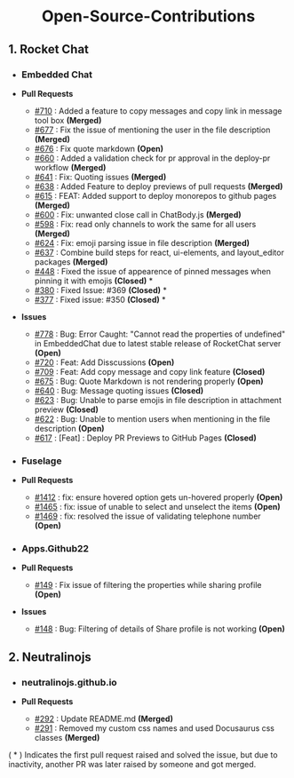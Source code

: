 <h1 align="center">Open-Source-Contributions</h1>

## 1. Rocket Chat
- ### Embedded Chat
  
- **Pull Requests**
  - [#710](https://github.com/RocketChat/EmbeddedChat/pull/710) : Added a feature to copy messages and copy link in message tool box  **(Merged)**
  - [#677](https://github.com/RocketChat/EmbeddedChat/pull/677) : Fix the issue of mentioning the user in the file description **(Merged)**
  - [#676](https://github.com/RocketChat/EmbeddedChat/pull/676) : Fix quote markdown **(Open)**
  - [#660](https://github.com/RocketChat/EmbeddedChat/pull/660) : Added a validation check for pr approval in the deploy-pr workflow **(Merged)**
  - [#641](https://github.com/RocketChat/EmbeddedChat/pull/641) : Fix: Quoting issues **(Merged)** 
  - [#638](https://github.com/RocketChat/EmbeddedChat/pull/638) : Added Feature to deploy previews of pull requests **(Merged)**
  - [#615](https://github.com/RocketChat/EmbeddedChat/pull/615) : FEAT: Added support to deploy monorepos to github pages **(Merged)**
  - [#600](https://github.com/RocketChat/EmbeddedChat/pull/600) : Fix: unwanted close call in ChatBody.js **(Merged)**
  - [#598](https://github.com/RocketChat/EmbeddedChat/pull/598) : Fix: read only channels to work the same for all users **(Merged)**
  - [#624](https://github.com/RocketChat/EmbeddedChat/pull/624) : Fix: emoji parsing issue in file description **(Merged)**
  - [#637](https://github.com/RocketChat/EmbeddedChat/pull/637) : Combine build steps for react, ui-elements, and layout_editor packages **(Merged)**
  - [#448](https://github.com/RocketChat/EmbeddedChat/pull/448) : Fixed the issue of appearence of pinned messages when pinning it with emojis **(Closed)** *
  - [#380](https://github.com/RocketChat/EmbeddedChat/pull/380) : Fixed Issue: #369 **(Closed)** *
  - [#377](https://github.com/RocketChat/EmbeddedChat/pull/377) : Fixed issue: #350 **(Closed)** *

- **Issues**
  - [#778](https://github.com/RocketChat/EmbeddedChat/issues/778) : Bug: Error Caught: "Cannot read the properties of undefined" in EmbeddedChat due to latest stable release of RocketChat server **(Open)**
  - [#720](https://github.com/RocketChat/EmbeddedChat/issues/720) : Feat: Add Disscussions **(Open)**
  - [#709](https://github.com/RocketChat/EmbeddedChat/issues/709) : Feat: Add copy message and copy link feature **(Closed)**
  - [#675](https://github.com/RocketChat/EmbeddedChat/issues/675) : Bug: Quote Markdown is not rendering properly **(Open)**
  - [#640](https://github.com/RocketChat/EmbeddedChat/issues/640) : Bug: Message quoting issues **(Closed)**
  - [#623](https://github.com/RocketChat/EmbeddedChat/issues/623) : Bug: Unable to parse emojis in file description in attachment preview **(Closed)**
  - [#622](https://github.com/RocketChat/EmbeddedChat/issues/622) : Bug: Unable to mention users when mentioning in the file description **(Open)**
  - [#617](https://github.com/RocketChat/EmbeddedChat/issues/617) : [Feat] : Deploy PR Previews to GitHub Pages **(Closed)**
  

- ### Fuselage
  
- **Pull Requests**
  - [#1412](https://github.com/RocketChat/fuselage/pull/1412) : fix: ensure hovered option gets un-hovered properly **(Open)**
  - [#1465](https://github.com/RocketChat/fuselage/pull/1465) : fix: issue of unable to select and unselect the items **(Open)**
  - [#1469](https://github.com/RocketChat/fuselage/pull/1469) : fix: resolved the issue of validating telephone number **(Open)**

- ### Apps.Github22
  
- **Pull Requests**
  - [#149](https://github.com/RocketChat/Apps.Github22/pull/149) : Fix issue of filtering the properties while sharing profile **(Open)**
    
- **Issues**
  - [#148](https://github.com/RocketChat/Apps.Github22/issues/148) : Bug: Filtering of details of Share profile is not working  **(Open)**

## 2. Neutralinojs 
- ### neutralinojs.github.io
  
- **Pull Requests**
  - [#292](https://github.com/neutralinojs/neutralinojs.github.io/pull/292) : Update README.md **(Merged)**
  - [#291](https://github.com/neutralinojs/neutralinojs.github.io/pull/291) : Removed my custom css names and used Docusaurus css classes **(Merged)**

( * ) Indicates the first pull request raised and solved the issue, but due to inactivity, another PR was later raised by someone and got merged.
